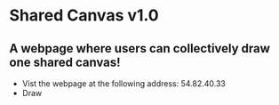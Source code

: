 # Shared Canvas v1.0

## A webpage where users can collectively draw one shared canvas!
- Vist the webpage at the following address: 54.82.40.33
- Draw
